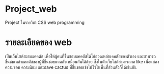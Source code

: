# Project_web
Project ในรายวิชา CSS web programming

# รายละเอียดของ web
เป็นเว็บไซต์สะสมแคคตัส เพื่อให้ผู้คนที่ชื่นชอบแคคตัสได้โอ้อวดเหล่าแคคตัสของตัวเอง และสามารถชื่นชมเหล่าแคคตัสของผู้ที่ชื่นชอบแคคตัวเหมือนกันได้ด้วย ซึ่งในตัวเว็บไซต์สามารถกด like เพื่อแสดงความชอบ ความนิยม และsave cactus ที่ชื่นชอบเข้าไปไว้ในพื้นที่ส่วนตัวก็ได้เช่นกัน 
